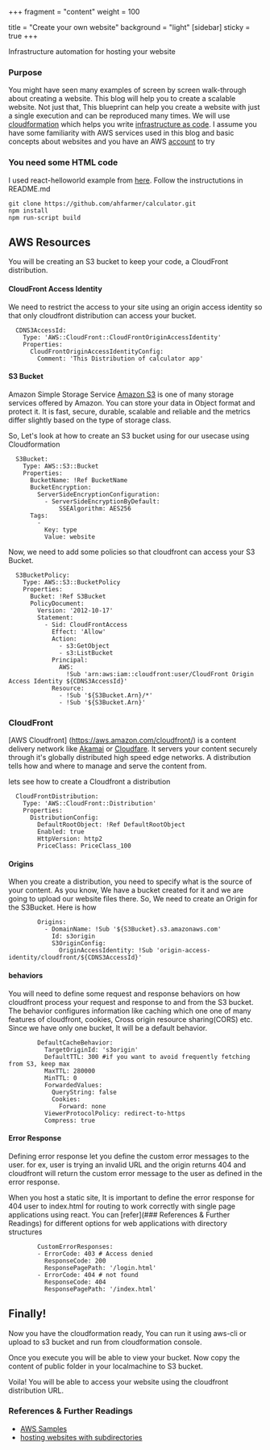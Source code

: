 +++
fragment = "content"
weight = 100

title = "Create your own website"
background = "light"
[sidebar]
  sticky = true
+++

Infrastructure automation for hosting your website
<!--more-->




### Purpose

You might have seen many examples of screen by screen walk-through about creating a website. This blog will help you to create a scalable website. Not just that, This blueprint can help you create a website with just a single execution and can be reproduced many times. We will use [cloudformation](https://aws.amazon.com/cloudformation/) which helps you write [infrastructure as code](https://en.wikipedia.org/wiki/Infrastructure_as_code). I assume you have some familiarity with AWS services used in this blog and basic concepts about websites and you have an AWS [account](https://console.aws.amazon.com) to try

### You need some HTML code

I used react-helloworld example from [here](https://github.com/ahfarmer/calculator). Follow the instructutions in README.md

```
git clone https://github.com/ahfarmer/calculator.git
npm install
npm run-script build
```
## AWS Resources
You will be creating an S3 bucket to keep your code, a CloudFront distribution.

#### CloudFront Access Identity
We need to restrict the access to your site using an origin access identity so that only cloudfront distribution can access your bucket.

```
  CDNS3AccessId:
    Type: 'AWS::CloudFront::CloudFrontOriginAccessIdentity'
    Properties:
      CloudFrontOriginAccessIdentityConfig:
        Comment: 'This Distribution of calculator app'

```

#### S3 Bucket
Amazon Simple Storage Service [Amazon S3](https://aws.amazon.com/s3/) is one of many storage services offered by Amazon. You can store your data in Object format and protect it. It is fast, secure, durable, scalable and reliable and the metrics differ slightly based on the type of storage class.

So, Let's look at how to create an S3 bucket using for our usecase using Cloudformation
```
  S3Bucket:
    Type: AWS::S3::Bucket
    Properties:
      BucketName: !Ref BucketName
      BucketEncryption:
        ServerSideEncryptionConfiguration:
          - ServerSideEncryptionByDefault:
              SSEAlgorithm: AES256
      Tags:
        -
          Key: type
          Value: website
```
Now, we need to add some policies so that cloudfront can access your S3 Bucket.
```
  S3BucketPolicy:
    Type: AWS::S3::BucketPolicy
    Properties:
      Bucket: !Ref S3Bucket
      PolicyDocument:
        Version: '2012-10-17'
        Statement:
          - Sid: CloudFrontAccess
            Effect: 'Allow'
            Action: 
              - s3:GetObject
              - s3:ListBucket
            Principal:
              AWS:
                !Sub 'arn:aws:iam::cloudfront:user/CloudFront Origin Access Identity ${CDNS3AccessId}'
            Resource: 
              - !Sub '${S3Bucket.Arn}/*'
              - !Sub '${S3Bucket.Arn}'
```

### CloudFront
[AWS Cloudfront] (https://aws.amazon.com/cloudfront/) is a content delivery network like [Akamai](https://www.akamai.com/) or [Cloudfare](https://www.cloudflare.com/). It servers your content securely through it's globally distributed high speed edge networks. A distribution tells how and where to manage and serve the content from.

lets see how to create a Cloudfront a distribution
```
  CloudFrontDistribution:
    Type: 'AWS::CloudFront::Distribution'
    Properties:
      DistributionConfig:
        DefaultRootObject: !Ref DefaultRootObject
        Enabled: true
        HttpVersion: http2
        PriceClass: PriceClass_100
```
#### Origins
When you create a distribution, you need to specify what is the source of your content. As you know, We have a bucket created for it and we are going to upload our website files there. So, We need to create an Origin for the S3Bucket. Here is how
```
        Origins:
          - DomainName: !Sub '${S3Bucket}.s3.amazonaws.com'
            Id: s3origin
            S3OriginConfig:
              OriginAccessIdentity: !Sub 'origin-access-identity/cloudfront/${CDNS3AccessId}'
```

#### behaviors

You will need to define some request and response behaviors on how cloudfront process your request and response to and from the S3 bucket. The behavior configures information like caching which one one of many features of cloudfront, cookies, Cross origin resource sharing(CORS) etc. Since we have only one bucket, It will be a default behavior. 

```
        DefaultCacheBehavior:
          TargetOriginId: 's3origin'
          DefaultTTL: 300 #if you want to avoid frequently fetching from S3, keep max
          MaxTTL: 280000
          MinTTL: 0
          ForwardedValues:
            QueryString: false
            Cookies:
              Forward: none
          ViewerProtocolPolicy: redirect-to-https
          Compress: true
```
#### Error Response
Defining error response let you define the custom error messages to the user. for ex, user is trying an invalid URL and the origin returns 404 and cloudfront will return the custom error message to the user as defined in the error response.

When you host a static site, It is important to define the error response for 404 user to index.html for routing to work correctly with single page applications using react. You can [refer](### References & Further Readings) for different options for web applications with directory structures

```
        CustomErrorResponses:
        - ErrorCode: 403 # Access denied
          ResponseCode: 200
          ResponsePagePath: '/login.html'
        - ErrorCode: 404 # not found
          ResponseCode: 404
          ResponsePagePath: '/index.html'

```
## Finally!

Now you have the cloudformation ready, You can run it using aws-cli or upload to s3 bucket and run from cloudformation console. 

Once you execute you will be able to view your bucket. Now copy the content of public folder in your localmachine to S3 bucket.

Voila! You will be able to access your website using the cloudfront distribution URL.

### References & Further Readings

- [AWS Samples](https://github.com/aws-samples/)
- [hosting websites with subdirectories](https://stackoverflow.com/questions/31017105/how-do-you-set-a-default-root-object-for-subdirectories-for-a-statically-hosted)
